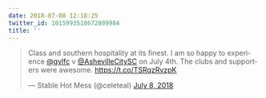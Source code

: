 ```yaml
---
date: 2018-07-08 12:18:25
twitter_id: 1015993518672809984
title: ''
---
```


<blockquote class="twitter-tweet"><p lang="en" dir="ltr">Class and southern hospitality at its finest. I am so happy to experience <a href="https://twitter.com/gvlfc?ref_src=twsrc%5Etfw">@gvlfc</a> v <a href="https://twitter.com/AshevilleCitySC?ref_src=twsrc%5Etfw">@AshevilleCitySC</a> on July 4th. The clubs and supporters were awesome. <a href="https://t.co/TSRqzRvzpK">https://t.co/TSRqzRvzpK</a></p>&mdash; Stable Hot Mess (@celeteal) <a href="https://twitter.com/celeteal/status/1015984917929496579?ref_src=twsrc%5Etfw">July 8, 2018</a></blockquote>
<script async src="https://platform.twitter.com/widgets.js" charset="utf-8"></script>
